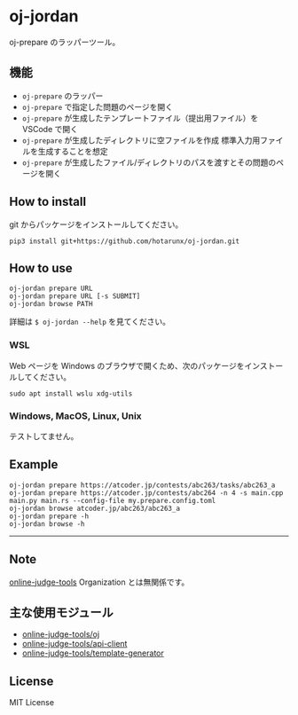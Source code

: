 # oj-jordan

oj-prepare のラッパーツール。

## 機能

* `oj-prepare` のラッパー
* `oj-prepare` で指定した問題のページを開く
* `oj-prepare` が生成したテンプレートファイル（提出用ファイル）を VSCode で開く
* `oj-prepare` が生成したディレクトリに空ファイルを作成  標準入力用ファイルを生成することを想定
* `oj-prepare` が生成したファイル/ディレクトリのパスを渡すとその問題のページを開く

## How to install

git からパッケージをインストールしてください。

```shell
pip3 install git+https://github.com/hotarunx/oj-jordan.git
```

## How to use

```shell
oj-jordan prepare URL
oj-jordan prepare URL [-s SUBMIT]
oj-jordan browse PATH
```

詳細は `$ oj-jordan --help` を見てください。

### WSL

Web ページを Windows のブラウザで開くため、次のパッケージをインストールしてください。

```shell
sudo apt install wslu xdg-utils
```

### Windows, MacOS, Linux, Unix

テストしてません。

## Example

```shell
oj-jordan prepare https://atcoder.jp/contests/abc263/tasks/abc263_a
oj-jordan prepare https://atcoder.jp/contests/abc264 -n 4 -s main.cpp main.py main.rs --config-file my.prepare.config.toml
oj-jordan browse atcoder.jp/abc263/abc263_a
oj-jordan prepare -h
oj-jordan browse -h
```

----------

## Note

[online\-judge\-tools](https://github.com/online-judge-tools) Organization とは無関係です。

## 主な使用モジュール

* [online\-judge\-tools/oj](https://github.com/online-judge-tools/oj)
* [online\-judge\-tools/api\-client](https://github.com/online-judge-tools/api-client)
* [online\-judge\-tools/template\-generator](https://github.com/online-judge-tools/template-generator)

## License

MIT License
